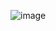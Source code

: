 ![image](https://github.com/Sarvadnyachaudhari/wdl/assets/130560312/48ffea4f-acb5-48f5-8eef-44eb6e9e2aa4)
